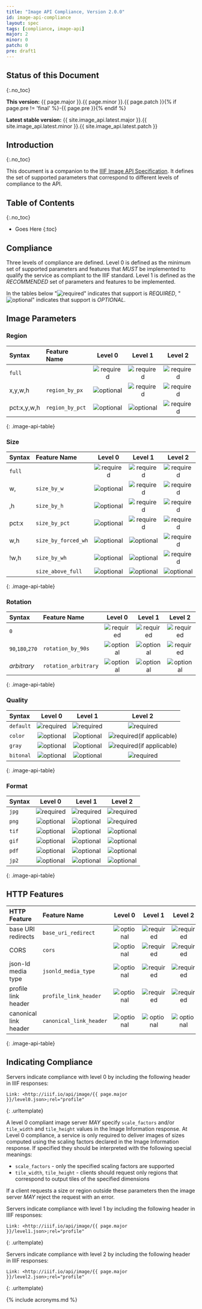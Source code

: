 ```yaml
---
title: "Image API Compliance, Version 2.0.0"
id: image-api-compliance
layout: spec
tags: [compliance, image-api]
major: 2
minor: 0
patch: 0
pre: draft1
---
```


## Status of this Document
{:.no_toc}

__This version:__ {{ page.major }}.{{ page.minor }}.{{ page.patch }}{% if page.pre != 'final' %}-{{ page.pre }}{% endif %}

__Latest stable version:__ {{ site.image_api.latest.major }}.{{ site.image_api.latest.minor }}.{{ site.image_api.latest.patch }}

## Introduction
{:.no_toc}

This document is a companion to the [IIIF Image API Specification][image-api]. It defines the set of supported parameters that correspond to different levels of compliance to the API.

## Table of Contents
{:.no_toc}

* Goes Here
{:toc}


## Compliance

Three levels of compliance are defined. Level 0 is defined as the minimum set of supported parameters and features that _MUST_ be implemented to qualify the service as compliant to the IIIF standard. Level 1 is defined as the _RECOMMENDED_ set of parameters and features to be implemented.

In the tables below "![required][icon-req]" indicates that support is _REQUIRED_, "![optional][icon-opt]" indicates that support is _OPTIONAL_.

## Image Parameters

### Region

| Syntax      | Feature Name    | Level 0 | Level 1 | Level 2  |
|:------------|:--------------- |:-------:|:-------:|:--------:|
| `full`      |                 | ![required][icon-req] | ![required][icon-req]       | ![required][icon-req]        |
| x,y,w,h     | `region_by_px`  | ![optional][icon-opt] | ![required][icon-req]       | ![required][icon-req]        |
| pct:x,y,w,h | `region_by_pct` | ![optional][icon-opt] | ![optional][icon-opt]       | ![required][icon-req]        |
{: .image-api-table}

### Size

| Syntax      | Feature Name        | Level 0 | Level 1 | Level 2  |
|:------------|:--------------------|:-------:|:-------:|:--------:|
| `full`      |                     | ![required][icon-req]      | ![required][icon-req]      | ![required][icon-req]       |
| w,          | `size_by_w`         | ![optional][icon-opt]      | ![required][icon-req]      | ![required][icon-req]       |
| ,h          | `size_by_h`         | ![optional][icon-opt]      | ![required][icon-req]      | ![required][icon-req]       |
| pct:x       | `size_by_pct`       | ![optional][icon-opt]      | ![required][icon-req]      | ![required][icon-req]       |
| w,h         | `size_by_forced_wh` | ![optional][icon-opt]      | ![optional][icon-opt]      | ![required][icon-req]       |
| !w,h        | `size_by_wh`        | ![optional][icon-opt]      | ![optional][icon-opt]      | ![required][icon-req]       |
|             | `size_above_full`   | ![optional][icon-opt]      | ![optional][icon-opt]      | ![optional][icon-opt]       |
{: .image-api-table}

### Rotation

| Syntax           | Feature Name         | Level 0 | Level 1 | Level 2  |
|:-----------------|:---------------------|:-------:|:-------:|:--------:|
| `0`              |                      | ![required][icon-req]      | ![required][icon-req]      | ![required][icon-req]       |
| `90`,`180`,`270` | `rotation_by_90s`    | ![optional][icon-opt]      | ![optional][icon-opt]      | ![required][icon-req]       |
| _arbitrary_      | `rotation_arbitrary` | ![optional][icon-opt]      | ![optional][icon-opt]      | ![optional][icon-opt]       |
{: .image-api-table}

### Quality

| Syntax        | Level 0 | Level 1 | Level 2  |
|:--------------|:-------:|:-------:|:--------:|
| `default`     | ![required][icon-req]      | ![required][icon-req]      | ![required][icon-req]       |
| `color`       | ![optional][icon-opt]      | ![optional][icon-opt]      | ![required][icon-req](if applicable) |
| `gray`        | ![optional][icon-opt]      | ![optional][icon-opt]      | ![required][icon-req](if applicable) |
| `bitonal`     | ![optional][icon-opt]      | ![optional][icon-opt]      | ![required][icon-req]       |
{: .image-api-table}

### Format

| Syntax      | Level 0 | Level 1 | Level 2  |
|:------------|:-------:|:-------:|:--------:|
| `jpg`       | ![required][icon-req]      | ![required][icon-req]      | ![required][icon-req]       |
| `png`       | ![optional][icon-opt]      | ![optional][icon-opt]      | ![required][icon-req]       |
| `tif`       | ![optional][icon-opt]      | ![optional][icon-opt]      | ![optional][icon-opt]       |
| `gif`       | ![optional][icon-opt]      | ![optional][icon-opt]      | ![optional][icon-opt]       |
| `pdf`       | ![optional][icon-opt]      | ![optional][icon-opt]      | ![optional][icon-opt]       |
| `jp2`       | ![optional][icon-opt]      | ![optional][icon-opt]      | ![optional][icon-opt]       |
{: .image-api-table}

## HTTP Features

| HTTP Feature          | Feature Name            | Level 0 | Level 1 | Level 2  |
|:----------------------|:------------------------|:-------:|:-------:|:--------:|
| base URI redirects    | `base_uri_redirect`     | ![optional][icon-opt]      | ![required][icon-req]      | ![required][icon-req]       |
| CORS                  | `cors`                  | ![optional][icon-opt]      | ![required][icon-req]      | ![required][icon-req]       |
| json-ld media type    | `jsonld_media_type`     | ![optional][icon-opt]      | ![required][icon-req]      | ![required][icon-req]       |
| profile link header   | `profile_link_header`   | ![optional][icon-opt]      | ![required][icon-req]      | ![required][icon-req]       |
| canonical link header | `canonical_link_header` | ![optional][icon-opt]      | ![optional][icon-opt]      | ![optional][icon-opt]       |
{: .image-api-table}

## Indicating Compliance

Servers indicate compliance with level 0 by including the following header in IIIF responses:

```
Link: <http://iiif.io/api/image/{{ page.major }}/level0.json>;rel="profile"
```
{: .urltemplate}

A level 0 compliant image server _MAY_ specify `scale_factors` and/or `tile_width` and `tile_height` values in the Image Information response. At Level 0 compliance, a service is only required to deliver images of sizes computed using the scaling factors declared in the Image Information response. If specified they should be interpreted with the following special meanings:

 * `scale_factors` - only the specified scaling factors are supported
 * `tile_width`, `tile_height` - clients should request only regions that correspond to output tiles of the specified dimensions

If a client requests a size or region outside these parameters then the image server _MAY_ reject the request with an error.

Servers indicate compliance with level 1 by including the following header in IIIF responses:

```
Link: <http://iiif.io/api/image/{{ page.major }}/level1.json>;rel="profile"
```
{: .urltemplate}

Servers indicate compliance with level 2 by including the following header in IIIF responses:

```
Link: <http://iiif.io/api/image/{{ page.major }}/level2.json>;rel="profile"
```
{: .urltemplate}

[image-api]: /api/image/2.0/ "Image API 2.0"
[icon-req]: /img/metadata-api/required.png "Required"
[icon-recc]: /img/metadata-api/recommended.png "Recommended"
[icon-opt]: /img/metadata-api/optional.png "Optional"
[icon-na]: /img/metadata-api/not_allowed.png "Not allowed"

{% include acronyms.md %}
